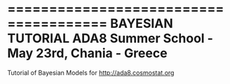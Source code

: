======================================
BAYESIAN TUTORIAL
ADA8 Summer School - May 23rd, Chania - Greece
======================================


Tutorial of Bayesian Models for http://ada8.cosmostat.org
